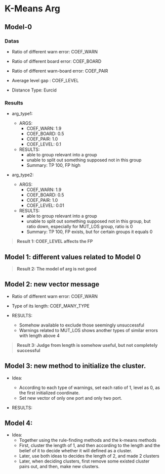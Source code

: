 # K-Means Arg

## Model-0

### Datas

+ Ratio of different warn error: 			COEF_WARN
+ Ratio of different board error: 			COEF_BOARD
+ Ratio of different warn-board error: 		COEF_PAIR
+ Average level gap :						COEF_LEVEL

+ Distance Type: Eurcid

### Results

+ arg_type1:
	- ARGS:
		+ COEF_WARN: 	1.9
		+ COEF_BOARD:	0.5
		+ COEF_PAIR:	1.0
		+ COEF_LEVEL:	0.1
	- RESULTS:
		+ able to group relevant into a group
		+ unable to split out something supposed not in this group
		+ Summary: TP 100, FP high

+ arg_type2:
	- ARGS:
		+ COEF_WARN: 	1.9
		+ COEF_BOARD:	0.5
		+ COEF_PAIR:	1.0
		+ COEF_LEVEL:	0.01
	- RESULTS:
		+ able to group relevant into a group
		+ unable to split out something supposed not in this group, but ratio down, especially for MUT_LOS group, ratio is 0
		+ Summary: TP 100, FP exists, but for certain groups it equals 0 

> **Result 1: COEF_LEVEL affects the FP** 

## Model 1: different values related to Model 0

> **Result 2: The model of arg is not good**

## Model 2: new vector message

+ Ratio of different warn error: 	COEF_WARN
+ Type of its length:				COEF_MANY_TYPE

+ RESULTS:
	+ Somehow available to exclude those seemingly unsuccessful
	+ Warnings related to MUT_LOS shows another types of similar errors with length above 4

> **Result 3: Judge from length is somehow useful, but not completely successful**

## Model 3: new method to initialize the cluster.

+ Idea:
	- According to each type of warnings, set each ratio of 1, level as 0, as the first initialized coordinate.
	- Set new vector of only one port and only two port.

+ RESULTS:

## Model 4: 
 
+ Idea:
	- Together using the rule-finding methods and the k-means methods
	- First, cluster the length of 1, and then according to the length and the belief of it to decide whether it will defined as a cluster.
	- Later, use both ideas to decides the length of 2, and made 2 clusters
	- Later, when deciding clusters, first remove some existed cluster pairs out, and then, make new clusters.
